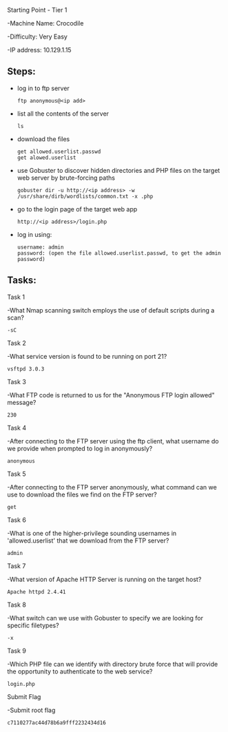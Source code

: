 Starting Point - Tier 1

-Machine Name: Crocodile

-Difficulty: Very Easy

-IP address: 10.129.1.15


##  Steps:
- log in to ftp server

      ftp anonymous@<ip add>
- list all the contents of the server

      ls
- download the files

      get allowed.userlist.passwd
      get alowed.userlist

- use Gobuster to discover hidden directories and PHP files on the target web server by brute-forcing paths

      gobuster dir -u http://<ip address> -w /usr/share/dirb/wordlists/common.txt -x .php

- go to the login page of the target web app

      http://<ip address>/login.php
- log in using:

      username: admin
      password: (open the file allowed.userlist.passwd, to get the admin password)

##    Tasks:

Task 1

-What Nmap scanning switch employs the use of default scripts during a scan?


    -sC


Task 2

-What service version is found to be running on port 21?


    vsftpd 3.0.3


Task 3

-What FTP code is returned to us for the "Anonymous FTP login allowed" message?


    230

Task 4

-After connecting to the FTP server using the ftp client, what username do we provide when prompted to log in anonymously?


    anonymous


Task 5

-After connecting to the FTP server anonymously, what command can we use to download the files we find on the FTP server?


    get


Task 6

-What is one of the higher-privilege sounding usernames in 'allowed.userlist' that we download from the FTP server?


    admin


Task 7

-What version of Apache HTTP Server is running on the target host?


    Apache httpd 2.4.41

Task 8

-What switch can we use with Gobuster to specify we are looking for specific filetypes?


    -x


Task 9

-Which PHP file can we identify with directory brute force that will provide the opportunity to authenticate to the web service?


    login.php


Submit Flag

-Submit root flag


    c7110277ac44d78b6a9fff2232434d16
